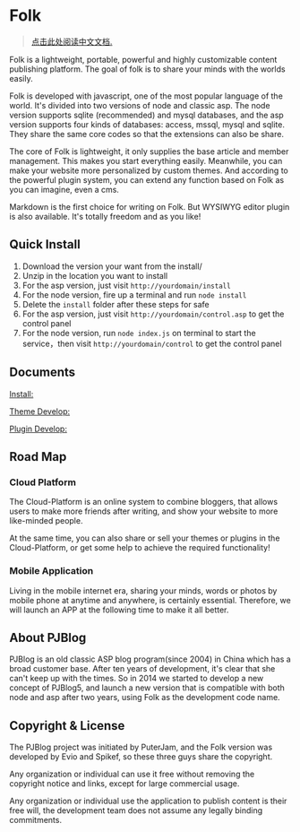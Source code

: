 # Folk

> [点击此处阅读中文文档.](https://github.com/envirs/folk/blob/master/README.md)

Folk is a lightweight, portable, powerful and highly customizable content publishing platform. The goal of folk is to share your minds with the worlds easily.

Folk is developed with javascript, one of the most popular language of the world.  It's divided into two versions of node and classic asp. The node version supports sqlite (recommended) and mysql databases, and the asp version supports four kinds of databases: access, mssql, mysql and sqlite. They share the same core codes so that the extensions can also be share.

The core of Folk is lightweight, it only supplies the base article and member management. This makes you start everything easily. Meanwhile, you can make your website more personalized by custom themes. And according to the powerful plugin system, you can extend any function based on Folk as you can imagine, even a cms.

Markdown is the first choice for writing on Folk. But WYSIWYG editor plugin is also available. It's totally freedom and as you like!

## Quick Install

1. Download the version your want from the install/
2. Unzip in the location you want to install
3. For the asp version, just visit `http://yourdomain/install`
4. For the node version, fire up a terminal and run `node install`
5. Delete the `install` folder after these steps for safe
6. For the asp version, just visit `http://yourdomain/control.asp` to get the control panel
7. For the node version, run `node index.js` on terminal to start the service，then visit `http://yourdomain/control` to get the control panel

## Documents

[Install:](https://github.com/envirs/folk/blob/master/documents/en/install.md)

[Theme Develop:](https://github.com/envirs/folk/blob/master/documents/en/theme-dev.md)

[Plugin Develop:](https://github.com/envirs/folk/blob/master/documents/en/plugin-dev.md)

## Road Map

### Cloud Platform

The Cloud-Platform is an online system to combine bloggers, that allows users to make more friends after writing, and show your website to more like-minded people.

At the same time, you can also share or sell your themes or plugins in the Cloud-Platform, or get some help to achieve the required functionality!

### Mobile Application

Living in the mobile internet era, sharing your minds, words or photos by mobile phone at anytime and anywhere, is certainly essential. Therefore, we will launch an APP at the following time to make it all better.

## About PJBlog

PJBlog is an old classic ASP blog program(since 2004) in China which has a broad customer base. After ten years of development, it's clear that she can't keep up with the times. So in 2014 we started to develop a new concept of PJBlog5, and launch a new version that is compatible with both node and asp after two years, using Folk as the development code name.

## Copyright & License

The PJBlog project was initiated by PuterJam, and the Folk version was developed by Evio and Spikef, so these three guys share the copyright.

Any organization or individual can use it free without removing the copyright notice and links, except for large commercial usage.

Any organization or individual use the application to publish content is their free will, the development team does not assume any legally binding commitments.